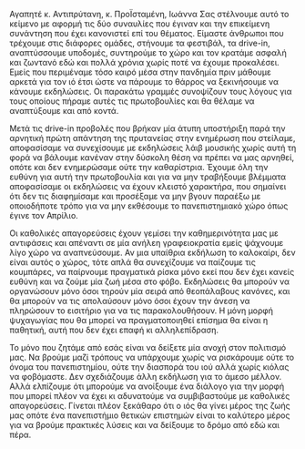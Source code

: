 Αγαπητέ κ. Αντιπρύτανη, κ. ΠροΪσταμένη, Ιωάννα
Σας στέλνουμε αυτό το κείμενο με αφορμή τις δύο συναυλίες που έγιναν και την επικείμενη συνάντηση που έχει κανονιστεί επί του θέματος. Είμαστε άνθρωποι που τρέχουμε στις διάφορες ομάδες, στήνουμε τα φεστιβάλ, τα drive-in, αναπτύσσουμε υποδομές, συντηρούμε το χώρο και τον κρατάμε ασφαλή και ζωντανό εδώ και πολλά χρόνια χωρίς ποτέ να έχουμε προκαλέσει. Εμείς που περιμέναμε τόσο καιρό μέσα στην πανδημία πριν μάθουμε αρκετά για τον ιό έτσι ώστε να πάρουμε το θάρρος να ξεκινήσουμε να κάνουμε εκδηλώσεις. Οι παρακάτω γραμμές συνοψίζουν τους λόγους για τους οποίους πήραμε αυτές τις πρωτοβουλίες και θα θέλαμε να αναπτύξουμε και από κοντά.

Μετά τις drive-in προβολές που βρήκαν μία άτυπη υποστήριξη παρά την αρνητική πρώτη απάντηση της πρυτανείας στην ενημέρωση που στείλαμε, αποφασίσαμε να συνεχίσουμε με εκδηλώσεις λάιβ μουσικής χωρίς αυτή τη φορά να βάλουμε κανέναν στην δύσκολη θέση να πρέπει να μας αρνηθεί, οπότε και δεν ενημερώσαμε ούτε την καθαρίστρια. Έχουμε όλη την ευθύνη για αυτή την πρωτοβουλία και για να μην τραβήξουμε βλέμματα αποφασίσαμε οι εκδηλώσεις να έχουν κλειστό χαρακτήρα, που σημαίνει ότι δεν τις διαφημίσαμε και προσέξαμε να μην βγουν παραέξω με οποιοδήποτε τρόπο για να μην εκθέσουμε το
πανεπιστημιακό χώρο όπως έγινε τον Απρίλιο.

Οι καθολικές απαγορεύσεις έχουν γεμίσει την καθημερινότητα μας με αντιφάσεις και απέναντι σε μία ανήλεη γραφειοκρατία εμείς ψάχνουμε λίγο χώρο να αναπνεύσουμε. Αν μια υπαίθρια εκδήλωση το καλοκαίρι, δεν είναι αυτός ο χώρος, τότε απλά θα συνεχίζουμε να παίζουμε τις κουμπάρες, να παίρνουμε πραγματικά ρίσκα μόνο εκεί που δεν έχει κανείς ευθύνη και να ζούμε μία ζωή μέσα στο φόβο. Εκδηλώσεις θα μπορούν να οργανώσουν μόνο όσοι τηρούν μία σειρά από θεοπάλαβους κανόνες, και θα μπορούν να τις απολαύσουν μόνο όσοι έχουν την άνεση να πληρώσουν το εισιτήριο για να τις παρακολουθήσουν. Η μόνη μορφή ψυχαγωγίας που θα μπορεί να πραγματοποιηθεί επίσημα θα είναι η παθητική, αυτή που δεν έχει επαφή κι αλληλεπίδραση.

Το μόνο που ζητάμε από εσάς είναι να δείξετε μία ανοχή στον πολιτισμό μας. Να βρούμε μαζί τρόπους να υπάρχουμε χωρίς να ρισκάρουμε ούτε το όνομα του πανεπιστημίου, ούτε την διασπορά του ιού αλλά χωρίς κιόλας να φοβόμαστε. Δεν σχεδιάζουμε άλλη εκδήλωση για το άμεσο μέλλον. Αλλά ελπίζουμε ότι μπορούμε να ανοίξουμε ένα διάλογο για την μορφή που μπορεί πλέον να έχει κι αδυνατούμε να συμβιβαστούμε με καθολικές απαγορεύσεις. Γίνεται πλέον ξεκάθαρο ότι ο ιός θα γίνει μέρος της ζωής μας οπότε ένα πανεπιστήμιο θετικών επιστημών είναι το καλύτερο μέρος για να βρούμε πρακτικές λύσεις και να δείξουμε το δρόμο από εδώ και πέρα.